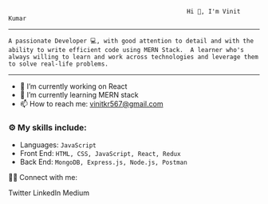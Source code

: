                                                       Hi 👋, I'm Vinit Kumar

---------------------------------------------------------------------------------------------------------------------------------

`A passionate Developer 💻, with good attention to detail and with the ability to write efficient code using MERN Stack. 
A learner who's always willing to learn and work across technologies and leverage them to solve real-life problems.`

----------------------------------------------------------------------------------------------------------------------------------

- 🔭 I’m currently working on React
- 🌱 I’m currently learning MERN stack
- 📫 How to reach me: vinitkr567@gmail.com

### ⚙️ My skills include:

- Languages: `JavaScript`
- Front End: `HTML, CSS, JavaScript, React, Redux`
- Back End: `MongoDB, Express.js, Node.js, Postman`




👩‍💻 Connect with me:

Twitter LinkedIn Medium
